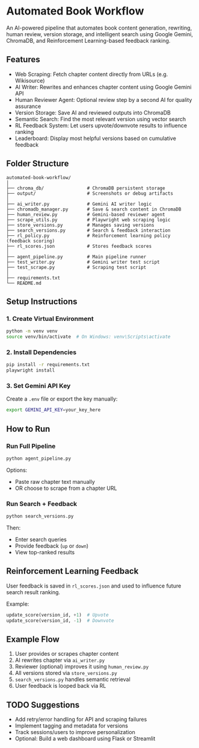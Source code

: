 # Automated Book Workflow

An AI-powered pipeline that automates book content generation, rewriting, human review, version storage, and intelligent search using Google Gemini, ChromaDB, and Reinforcement Learning-based feedback ranking.

## Features

- Web Scraping: Fetch chapter content directly from URLs (e.g. Wikisource)
- AI Writer: Rewrites and enhances chapter content using Google Gemini API
- Human Reviewer Agent: Optional review step by a second AI for quality assurance
- Version Storage: Save AI and reviewed outputs into ChromaDB
- Semantic Search: Find the most relevant version using vector search
- RL Feedback System: Let users upvote/downvote results to influence ranking
- Leaderboard: Display most helpful versions based on cumulative feedback

## Folder Structure

```
automated-book-workflow/
│
├── chroma_db/                # ChromaDB persistent storage
├── output/                   # Screenshots or debug artifacts
│
├── ai_writer.py              # Gemini AI writer logic
├── chromadb_manager.py       # Save & search content in ChromaDB
├── human_review.py           # Gemini-based reviewer agent
├── scrape_utils.py           # Playwright web scraping logic
├── store_versions.py         # Manages saving versions
├── search_versions.py        # Search & feedback interaction
├── rl_policy.py              # Reinforcement learning policy (feedback scoring)
├── rl_scores.json            # Stores feedback scores
│
├── agent_pipeline.py         # Main pipeline runner
├── test_writer.py            # Gemini writer test script
├── test_scrape.py            # Scraping test script
│
├── requirements.txt
└── README.md
```

## Setup Instructions

### 1. Create Virtual Environment
```bash
python -m venv venv
source venv/bin/activate  # On Windows: venv\Scripts\activate
```

### 2. Install Dependencies
```bash
pip install -r requirements.txt
playwright install
```

### 3. Set Gemini API Key
Create a `.env` file or export the key manually:
```bash
export GEMINI_API_KEY=your_key_here
```

## How to Run

### Run Full Pipeline
```bash
python agent_pipeline.py
```
Options:
- Paste raw chapter text manually
- OR choose to scrape from a chapter URL

### Run Search + Feedback
```bash
python search_versions.py
```
Then:
- Enter search queries
- Provide feedback (`up` or `down`)
- View top-ranked results

## Reinforcement Learning Feedback

User feedback is saved in `rl_scores.json` and used to influence future search result ranking.

Example:
```python
update_score(version_id, +1)  # Upvote
update_score(version_id, -1)  # Downvote
```

## Example Flow

1. User provides or scrapes chapter content
2. AI rewrites chapter via `ai_writer.py`
3. Reviewer (optional) improves it using `human_review.py`
4. All versions stored via `store_versions.py`
5. `search_versions.py` handles semantic retrieval
6. User feedback is looped back via RL

## TODO Suggestions

- Add retry/error handling for API and scraping failures
- Implement tagging and metadata for versions
- Track sessions/users to improve personalization
- Optional: Build a web dashboard using Flask or Streamlit

